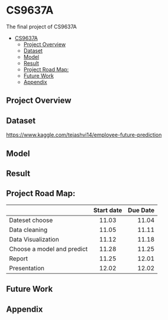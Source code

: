 # CS9637A
The final project of CS9637A

- [CS9637A](#cs9637a)
  - [Project Overview](#project-overview)
  - [Dataset](#dataset)
  - [Model](#model)
  - [Result](#result)
  - [Project Road Map:](#project-road-map)
  - [Future Work](#future-work)
  - [Appendix](#appendix)


## Project Overview

## Dataset
https://www.kaggle.com/tejashvi14/employee-future-prediction

## Model

## Result

## Project Road Map:
|                | Start date      | Due Date       |
| :------------- | :-------------: | -------------: |
| Dateset choose          |  11.03         |  11.04      |
| Data cleaning          |11.05          |11.11        |
| Data Visualization 	    |11.12           |11.18        |
| Choose a model and predict|11.28          |11.25       |
| Report          |11.25           |12.01        |
| Presentation          |  12.02         |  12.02      |

## Future Work


## Appendix
